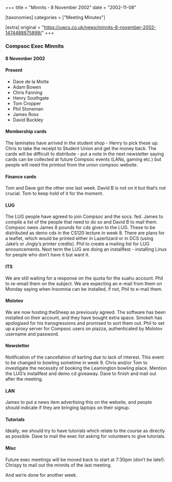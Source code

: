 +++
title = "Minnits - 8 November 2002"
date = "2002-11-08"

[taxonomies]
categories = ["Meeting Minutes"]

[extra]
original = "https://uwcs.co.uk/news/minnits-8-november-2002-1474488875899/"
+++

### Compsoc Exec Minnits

#### 8 November 2002

#### Present

  - Dave de la Motte
  - Adam Bowen
  - Chris Fanning
  - Henry Southgate
  - Tom Cropper
  - Phil Stoneman
  - James Ross
  - David Buckley

#### Membership cards

The laminates have arrived in the student shop - Henry to pick these up. Chris to take the receipt to Student Union and get the money back. The cards will be difficult to distribute - put a note in the next newsletter saying cards can be collected at future Compsoc events (LANs, gaming etc.) but people will need the printout from the union compsoc website.

#### Finance cards

Tom and Dave got the other one last week. David B is not on it but that’s not crucial. Tom to keep hold of it for the moment.

#### LUG

The LUG people have agreed to join Compsoc and the socs. fed. James to compile a list of the people that need to do so and David B to mail them. Compsoc owes James 8 pounds for cds given to the LUG. These to be distributed as demo cds in the CS120 lecture in week 8. There are plans for a leaflet, which would be printed either in Lazerlizard or in DCS (using Jake’s or Jingly’s printer credits). Phil to create a mailing list for LUG announcements. Next term the LUG are doing an installfest - installing Linux for people who don’t have it but want it.

#### ITS

We are still waiting for a response on the quota for the suahu account. Phil to re-email them on the subject. We are expecting an e-mail from them on Monday saying when Insomnia can be installed, if not, Phil to e-mail them.

#### Molotov

We are now hosting theSheep as previously agreed. The software has been installed on their account, and they have bought extra space. Smokeh has apologised for his transgressions and promised to sort them out. Phil to set up a proxy server for Compsoc users on piazza, authenticated by Molotov username and password.

#### Newsletter

Notification of the cancellation of karting due to lack of interest. This event to be changed to bowling sometime in week 9. Chris and/or Tom to investigate the necessity of booking the Leamington bowling place. Mention the LUG’s installfest and demo cd giveaway. Dave to finish and mail out after the meeting.

#### LAN

James to put a news item advertising this on the website, and people should indicate if they are bringing laptops on their signup.

#### Tutorials

Ideally, we should try to have tutorials which relate to the course as directly as possible. Dave to mail the exec list asking for volunteers to give tutorials.

#### Misc

Future exec meetings will be moved back to start at 7:30pm (don’t be late\!). Chrispy to mail out the minnits of the last meeting.

And we’re done for another week.
